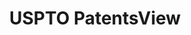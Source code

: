 ---
bigquery: https://console.cloud.google.com/bigquery?p=patents-public-data&d=patentsview&page=dataset
citation: Attribution should be given to PatentsView for use, distribution, or derivative
  works.
code: https://github.com/CSSIP-AIR/PatentsView-Code-Snippets/
contributors: USPTO
cost: None
description: 'PatentsView includes US patent data including raw data (summaries, applications,
  pregrant applications), disambugations of inventors and assignees, and inventor
  gender estimates.  Also foreign priority data, # of figures and sheets, and government
  interest statements.'
documentation: https://patentsview.org/query/builder-faqs
last_edit: Mon, 04 Apr 2022 19:02:57 GMT
location: https://patentsview.org/
maintained_by: USPTO
record_creation_timestamp: 12/2/2020 17:20:46
schema_fields: '[''role'', ''disamb_inventor_id_20191008'', ''name_first'', ''application_id'',
  ''lawyer_id'', ''country_transformed'', ''longitude'', ''term_disclaimer'', ''country'',
  ''male'', ''disamb_inventor_id_20181127'', ''doc_type'', ''inventor_id'', ''state'',
  ''classification_level'', ''_371_date'', ''rawinventor_id'', ''county'', ''reldocno'',
  ''withdrawn'', ''disamb_assignee_id_20200929'', ''organization'', ''ipc_version_indicator'',
  ''abstract'', ''county_fips'', ''disamb_inventor_id_20180528'', ''disamb_inventor_id_20171003'',
  ''name'', ''doctype'', ''disamb_assignee_id_20191008'', ''assignee_id'', ''term_extension'',
  ''category'', ''relkind'', ''subgroup'', ''patent_id'', ''exemplary'', ''disamb_assignee_id_20200630'',
  ''text'', ''disamb_assignee_id_20181127'', ''deceased'', ''classification_data_source'',
  ''name_last'', ''disamb_inventor_id_20200929'', ''subsection_id'', ''disclaimer_date'',
  ''contract_award_number'', ''disamb_assignee_id_20190820'', ''sector_title'', ''rel_id'',
  ''uuid'', ''publication_number'', ''disamb_inventor_id_20171226'', ''length'', ''fname'',
  ''citation_id'', ''level_one'', ''_102_date'', ''section_id'', ''subclass'', ''attribution_status'',
  ''group_id'', ''latin_name'', ''action_date'', ''id'', ''f371_date'', ''main_group'',
  ''num_claims'', ''mainclass_id'', ''rawassignee_id'', ''ipc_class'', ''sequence'',
  ''latitude'', ''disamb_inventor_id_20191231'', ''applicant_type'', ''organization_id'',
  ''field_title'', ''location_id'', ''section'', ''date'', ''lname'', ''dependent'',
  ''classification_status'', ''classification_value'', ''term_grant'', ''rawlocation_id'',
  ''disamb_inventor_id_20170307'', ''series_code'', ''disamb_assignee_id_20191231'',
  ''group'', ''rule_47'', ''disamb_assignee_id_20200331'', ''num_sheets'', ''disamb_inventor_id_20190820'',
  ''level_three'', ''number'', ''male_flag'', ''disamb_inventor_id_20170808'', ''subcategory_id'',
  ''status'', ''disamb_inventor_id_20201229'', ''disamb_assignee_id_20190312'', ''subclass_id'',
  ''field_id'', ''disamb_inventor_id_20200630'', ''state_fips'', ''lapse_of_patent'',
  ''symbol_position'', ''f102_date'', ''category_id'', ''filename'', ''kind'', ''designation'',
  ''num_figures'', ''level_two'', ''city'', ''variety'', ''type'', ''num'', ''disamb_inventor_id_20190312'',
  ''subgroup_id'', ''title'', ''disamb_inventor_id_20200331'', ''latlong'', ''gi_statement'']'
shortname: patentsview
tags:
- disambiguation
- United States
- gender
terms_of_use: Creative Commons Attribution 4.0 International License.
timeframe: 1963-1999
title: USPTO PatentsView
uuid: cf1780b1-e265-4e49-8d1d-83b9cfe0fd9a
---
